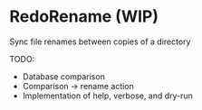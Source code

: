 # RedoRename (WIP)

Sync file renames between copies of a directory

TODO:
* Database comparison
* Comparison -> rename action
* Implementation of help, verbose, and dry-run